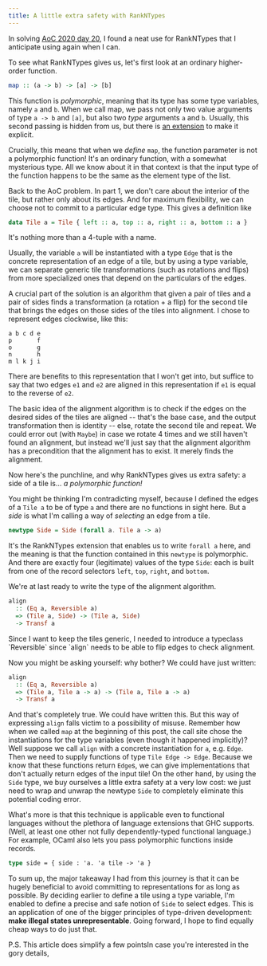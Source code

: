 ```yaml
---
title: A little extra safety with RankNTypes
---
```


In solving [AoC 2020 day 20](https://adventofcode.com/2020/day/20), I found a
neat use for RankNTypes that I anticipate using again when I can.

To see what RankNTypes gives us, let's first look at an ordinary higher-order
function.

```haskell
map :: (a -> b) -> [a] -> [b]
```

This function is _polymorphic_, meaning that its type has some
type variables, namely `a` and `b`. When we call map, we pass not
only two value arguments of type `a -> b` and `[a]`, but also two _type_
arguments `a` and `b`. Usually, this second passing is hidden from us, but there
is [an extension][type-applications] to make it explicit.

Crucially, this means that when we _define_ `map`, the function parameter is not
a polymorphic function! It's an ordinary function, with a somewhat mysterious
type. All we know about it in that context is that the input type of the
function happens to be the same as the element type of the list.

Back to the AoC problem. In part 1, we don't care about the interior of the
tile, but rather only about its edges. And for maximum flexibility, we can
choose not to commit to a particular edge type. This gives a definition like

```haskell
data Tile a = Tile { left :: a, top :: a, right :: a, bottom :: a }
```

It's nothing more than a 4-tuple with a name.

Usually, the variable `a` will be instantiated with a type `Edge` that is the
concrete representation of an edge of a tile, but by using a type variable, we
can separate generic tile transformations (such as rotations and flips) from
more specialized ones that depend on the particulars of the edges.

A crucial part of the solution is an algorithm that given a pair of tiles and a
pair of sides finds a transformation (a rotation + a flip) for the second tile
that brings the edges on those sides of the tiles into alignment.
I chose to represent edges clockwise, like this:

```
a b c d e
p       f
o       g
n       h
m l k j i
```

There are benefits to this representation that I won't get into, but suffice to
say that two edges `e1` and `e2` are aligned in this representation if `e1` is
equal to the reverse of `e2`.

The basic idea of the alignment algorithm is to check if the edges on the
desired sides of the tiles are aligned -- that's the base case, and the output
transformation then is identity -- else, rotate the second tile and repeat.
We could error out (with `Maybe`) in case we rotate 4 times and we still
haven't found an alignment, but instead we'll just say that the alignment
algorithm has a precondition that the alignment has to exist. It merely finds
the alignment.

Now here's the punchline, and why RankNTypes gives us extra safety: a side of a
tile is... _a polymorphic function!_

You might be thinking I'm contradicting myself, because I defined the edges of a
`Tile a` to be of type `a` and there are no functions in sight here. But a
_side_ is what I'm calling a way of _selecting_ an edge from a tile.

```haskell
newtype Side = Side (forall a. Tile a -> a)
```

It's the RankNTypes extension that enables us to write `forall a` here, and the
meaning is that the function contained in this `newtype` is polymorphic.
And there are exactly four (legitimate) values of the type `Side`: each is
built from one of the record selectors `left`, `top`, `right`, and `bottom`.

We're at last ready to write the type of the alignment algorithm.

```haskell
align
  :: (Eq a, Reversible a)
  => (Tile a, Side) -> (Tile a, Side)
  -> Transf a
```

<aside>
Since I want to keep the tiles generic, I needed to introduce a typeclass
`Reversible` since `align` needs to be able to flip edges to check alignment.
</aside>

Now you might be asking yourself: why bother? We could have just written:

```haskell
align
  :: (Eq a, Reversible a)
  => (Tile a, Tile a -> a) -> (Tile a, Tile a -> a)
  -> Transf a
```

And that's completely true. We could have written this. But this way of
expressing `align` falls victim to a possibility of misuse.
Remember how when we called `map` at the beginning of this post, the call site
chose the instantiations for the type variables (even though it happened
implicitly)?
Well suppose we call `align` with a concrete instantiation for `a`, e.g. `Edge`.
Then we need to supply functions of type `Tile Edge -> Edge`. Because we know
that these functions return `Edge`s, we can give implementations that don't
actually return edges of the input tile!
On the other hand, by using the `Side` type, we buy ourselves a little extra
safety at a very low cost: we just need to wrap and unwrap the newtype `Side` to
completely eliminate this potential coding error.

What's more is that this technique is applicable even to functional languages
without the plethora of language extensions that GHC supports.
(Well, at least one other not fully dependently-typed functional language.)
For example, OCaml also lets you pass polymorphic functions inside records.

```ocaml
type side = { side : 'a. 'a tile -> 'a }
```

To sum up, the major takeaway I had from this journey is that it can be hugely
beneficial to avoid committing to representations for as long as possible. By
deciding earlier to define a tile using a type variable, I'm enabled to
define a precise and safe notion of `Side` to select edges.
This is an application of one of the bigger principles of type-driven
development: **make illegal states unrepresentable**.
Going forward, I hope to find equally cheap ways to do just that.

P.S. This article does simplify a few pointsIn case you're interested in the gory details,

[type-applications]: https://downloads.haskell.org/~ghc/latest/docs/html/users_guide/glasgow_exts.html#extension-TypeApplications
